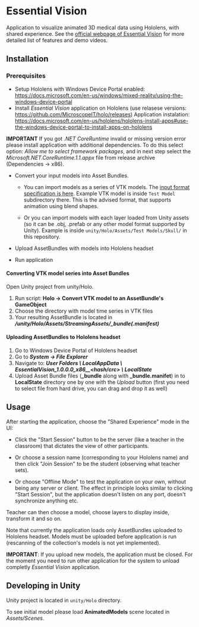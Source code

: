 # Essential Vision

Application to visualize animated 3D medical data using Hololens, with shared experience. See the [official webpage of Essential Vision](https://www.essential-vision.org/) for more detailed list of features and demo videos.

## Installation

### Prerequisites
  * Setup Hololens with Windows Device Portal enabled: https://docs.microsoft.com/en-us/windows/mixed-reality/using-the-windows-device-portal
  * Install _Essential Vision_ application on Hololens (use relasese versions: https://github.com/MicroscopeIT/holo/releases)
    Application instalation: https://docs.microsoft.com/en-us/hololens/hololens-install-apps#use-the-windows-device-portal-to-install-apps-on-hololens

  **IMPORTANT**
      If you got *.NET CoreRuntime* invalid or missing version error please install application with additional dependencies. To do this select option: *Allow me to select framework packages*, and in next step select the *Microsoft.NET.CoreRuntime.1.1.appx* file from release archive (Dependencies -> x86).

  * Convert your input models into Asset Bundles.

      * You can import models as a series of VTK models. The [input format specification is here](https://github.com/MicroscopeIT/holo/tree/master/Input%20documentation). Example VTK model is inside `Test Model` subdirectory there. This is the advised format, that supports animation using blend shapes.

      * Or you can import models with each layer loaded from Unity assets (so it can be .obj, .prefab or any other model format supported by Unity). Example is inside `unity/Holo/Assets/Test Models/Skull/` in this repository.

  * Upload AssetBundles with models into Hololens headset
  * Run application

#### Converting VTK model series into Asset Bundles

Open Unity project from unity/Holo.

1. Run script: **Holo -> Convert VTK model to an AssetBundle's GameObject**
2. Choose the directory with model time series in VTK files
3. Your resulting AssetBundle is located in _**<repository location>/unity/Holo/Assets/StreamingAssets/<name of converted directory>\_bundle(.manifest)**_

#### Uploading AssetBundles to Hololens headset

1. Go to Windows Device Portal of Hololens headset
2. Go to _**System -> File Explorer**_
3. Navigate to: _**User Folders \ LocalAppData \ EssentialVision\_1.0.0.0_x86\_\_<hash/crc> \ LocalState**_
4. Upload Asset Bundle files (**\_bundle** along with **\_bundle.manifet**) in to **LocalState** directory one by one with the *Upload* button (first you need to select file from hard drive, you can drag and drop it as well)

## Usage

After starting the application, choose the "Shared Experience" mode in the UI:

- Click the "Start Session" button to be the server (like a teacher in the classroom) that dictates the view of other participants.

- Or choose a session name (corresponding to your Hololens name) and then click "Join Session" to be the student (observing  what teacher sets).

- Or choose "Offline Mode" to test the application on your own, without being any server or client. The effect in principle looks similar to clicking "Start Session", but the application doesn't listen on any port, doesn't synchronize anything etc.

Teacher can then choose a model, choose layers to display inside, transform it and so on.

Note that currently the application loads only AssetBundles uploaded to Hololens headset. Models must be uploaded before application is run (rescanning of the collection's models is not yet implemented).

**IMPORTANT**: If you upload new models, the application must be closed. For the moment you need to run other application for the system to unload completly _Essential Vision_ application.

## Developing in Unity

Unity project is located in `unity/Holo` directory.

To see initial model please load **AnimatedModels** scene located in *Assets/Scenes*.
